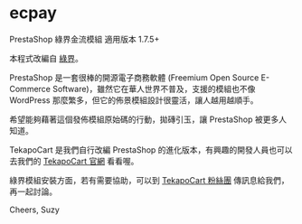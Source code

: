 # ecpay
PrestaShop 綠界金流模組 適用版本 1.7.5+ 

本程式改編自 [綠界](https://github.com/ECPay/PrestaShop_PHP/releases)。

PrestaShop 是一套很棒的開源電子商務軟體 (Freemium Open Source E-Commerce Software)，雖然它在華人世界不普及，支援的模組也不像 WordPress 那麼繁多，但它的佈景模組設計很靈活，讓人越用越順手。

希望能夠藉著這個發佈模組原始碼的行動，拋磚引玉，讓 PrestaShop 被更多人知道。

TekapoCart 是我們自行改編 PrestaShop 的進化版本，有興趣的開發人員也可以去我們的 [TekapoCart 官網](https://www.tekapo.io) 看看喔。

綠界模組安裝方面，若有需要協助，可以到 [TekapoCart 粉絲團](https://www.facebook.com/TekapoCart/) 傳訊息給我們，再一起討論。

Cheers,
Suzy
